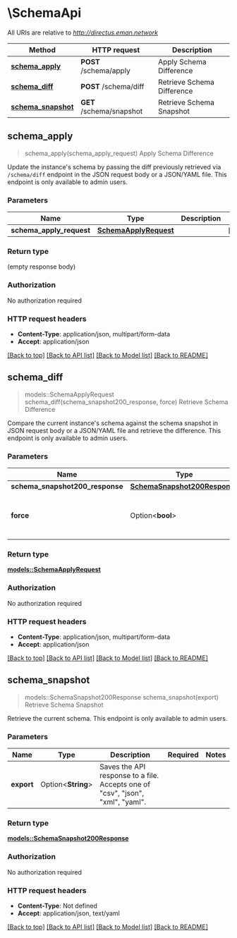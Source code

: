 # \SchemaApi

All URIs are relative to *http://directus.eman.network*

Method | HTTP request | Description
------------- | ------------- | -------------
[**schema_apply**](SchemaApi.md#schema_apply) | **POST** /schema/apply | Apply Schema Difference
[**schema_diff**](SchemaApi.md#schema_diff) | **POST** /schema/diff | Retrieve Schema Difference
[**schema_snapshot**](SchemaApi.md#schema_snapshot) | **GET** /schema/snapshot | Retrieve Schema Snapshot



## schema_apply

> schema_apply(schema_apply_request)
Apply Schema Difference

Update the instance's schema by passing the diff previously retrieved via `/schema/diff` endpoint in the JSON request body or a JSON/YAML file. This endpoint is only available to admin users.

### Parameters


Name | Type | Description  | Required | Notes
------------- | ------------- | ------------- | ------------- | -------------
**schema_apply_request** | [**SchemaApplyRequest**](SchemaApplyRequest.md) |  | [required] |

### Return type

 (empty response body)

### Authorization

No authorization required

### HTTP request headers

- **Content-Type**: application/json, multipart/form-data
- **Accept**: application/json

[[Back to top]](#) [[Back to API list]](../README.md#documentation-for-api-endpoints) [[Back to Model list]](../README.md#documentation-for-models) [[Back to README]](../README.md)


## schema_diff

> models::SchemaApplyRequest schema_diff(schema_snapshot200_response, force)
Retrieve Schema Difference

Compare the current instance's schema against the schema snapshot in JSON request body or a JSON/YAML file and retrieve the difference. This endpoint is only available to admin users.

### Parameters


Name | Type | Description  | Required | Notes
------------- | ------------- | ------------- | ------------- | -------------
**schema_snapshot200_response** | [**SchemaSnapshot200Response**](SchemaSnapshot200Response.md) |  | [required] |
**force** | Option<**bool**> | Bypass version and database vendor restrictions. |  |

### Return type

[**models::SchemaApplyRequest**](schemaApply_request.md)

### Authorization

No authorization required

### HTTP request headers

- **Content-Type**: application/json, multipart/form-data
- **Accept**: application/json

[[Back to top]](#) [[Back to API list]](../README.md#documentation-for-api-endpoints) [[Back to Model list]](../README.md#documentation-for-models) [[Back to README]](../README.md)


## schema_snapshot

> models::SchemaSnapshot200Response schema_snapshot(export)
Retrieve Schema Snapshot

Retrieve the current schema. This endpoint is only available to admin users.

### Parameters


Name | Type | Description  | Required | Notes
------------- | ------------- | ------------- | ------------- | -------------
**export** | Option<**String**> | Saves the API response to a file. Accepts one of \"csv\", \"json\", \"xml\", \"yaml\". |  |

### Return type

[**models::SchemaSnapshot200Response**](schemaSnapshot_200_response.md)

### Authorization

No authorization required

### HTTP request headers

- **Content-Type**: Not defined
- **Accept**: application/json, text/yaml

[[Back to top]](#) [[Back to API list]](../README.md#documentation-for-api-endpoints) [[Back to Model list]](../README.md#documentation-for-models) [[Back to README]](../README.md)

